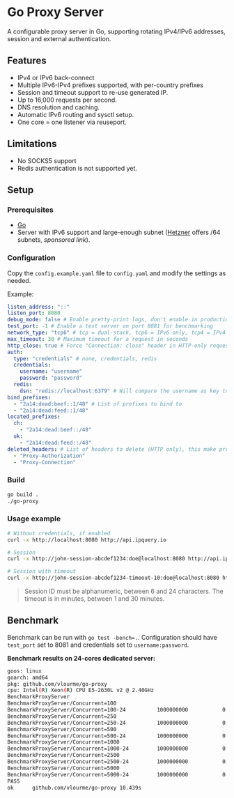 # Go Proxy Server

A configurable proxy server in Go, supporting rotating IPv4/IPv6 addresses, session and external authentication.
## Features

- IPv4 or IPv6 back-connect
- Multiple IPv6-IPv4 prefixes supported, with per-country prefixes
- Session and timeout support to re-use generated IP.
- Up to 16,000 requests per second.
- DNS resolution and caching.
- Automatic IPv6 routing and sysctl setup.
- One core = one listener via reuseport.

## Limitations

- No SOCKS5 support
- Redis authentication is not supported yet.

## Setup

### Prerequisites

- [Go](https://golang.org/dl/)
- Server with IPv6 support and large-enough subnet ([Hetzner](https://hetzner.cloud/?ref=BV2rohR8OBWQ) offers /64 subnets, *sponsored link*).

### Configuration

Copy the `config.example.yaml` file to `config.yaml` and modify the settings as needed.

Example:
```yaml
listen_address: "::"
listen_port: 8080
debug_mode: false # Enable pretty-print logs, don't enable in production
test_port: -1 # Enable a test server on port 8081 for benchmarking
network_type: "tcp6" # tcp = dual-stack, tcp6 = IPv6 only, tcp4 = IPv4 only
max_timeout: 30 # Maximum timeout for a request in seconds
http_close: true # Force "Connection: close" header in HTTP-only requests (faster)
auth:
  type: "credentials" # none, credentials, redis
  credentials:
    username: "username"
    password: "password"
  redis:
    dsn: "redis://localhost:6379" # Will compare the username as key to the password
bind_prefixes:
  - "2a14:dead:beef::1/48" # List of prefixes to bind to
  - "2a14:dead:feed::1/48"
located_prefixes:
  ch:
    - "2a14:dead:beef::/48"
  uk:
    - "2a14:dead:feed::/48"
deleted_headers: # List of headers to delete (HTTP only), this make proxy anonymous
  - "Proxy-Authorization"
  - "Proxy-Connection"
```

### Build

```bash
go build .
./go-proxy
```

### Usage example

```bash
# Without credentials, if enabled
curl -x http://localhost:8080 http://api.ipquery.io

# Session
curl -x http://john-session-abcdef1234:doe@localhost:8080 http://api.ipquery.io

# Session with timeout
curl -x http://john-session-abcdef1234-timeout-10:doe@localhost:8080 http://api.ipquery.io
```

> Session ID must be alphanumeric, between 6 and 24 characters.
> The timeout is in minutes, between 1 and 30 minutes.

## Benchmark

Benchmark can be run with `go test -bench=.`. Configuration should have `test_port` set to 8081 and credentials
set to `username:password`.

**Benchmark results on 24-cores dedicated server:**
```sh
goos: linux
goarch: amd64
pkg: github.com/vlourme/go-proxy
cpu: Intel(R) Xeon(R) CPU E5-2630L v2 @ 2.40GHz
BenchmarkProxyServer
BenchmarkProxyServer/Concurrent=100
BenchmarkProxyServer/Concurrent=100-24         	1000000000	         0.006638 ns/op	         3.000 ms/avg	         1.000 ms/fast	         6.000 ms/slow	     15103 req/s
BenchmarkProxyServer/Concurrent=250
BenchmarkProxyServer/Concurrent=250-24         	1000000000	         0.01649 ns/op	         9.000 ms/avg	         2.000 ms/fast	        15.00 ms/slow	     15173 req/s
BenchmarkProxyServer/Concurrent=500
BenchmarkProxyServer/Concurrent=500-24         	1000000000	         0.03191 ns/op	        14.00 ms/avg	         1.000 ms/fast	        30.00 ms/slow	     15676 req/s
BenchmarkProxyServer/Concurrent=1000
BenchmarkProxyServer/Concurrent=1000-24        	1000000000	         0.06184 ns/op	        35.00 ms/avg	         6.000 ms/fast	        60.00 ms/slow	     16176 req/s
BenchmarkProxyServer/Concurrent=2500
BenchmarkProxyServer/Concurrent=2500-24        	1000000000	         0.1845 ns/op	       117.0 ms/avg	        23.00 ms/fast	       180.0 ms/slow	     13551 req/s
BenchmarkProxyServer/Concurrent=5000
BenchmarkProxyServer/Concurrent=5000-24        	1000000000	         0.3751 ns/op	       247.0 ms/avg	        25.00 ms/fast	       365.0 ms/slow	     13332 req/s
PASS
ok  	github.com/vlourme/go-proxy	10.439s
```
